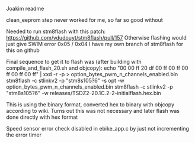 Joakim readme

clean_eeprom step never worked for me, so far so good without

Needed to run stm8flash with this patch: https://github.com/vdudouyt/stm8flash/pull/157
Otherwise flashing would just give SWIM error 0x05 / 0x04
I have my own branch of stm8flash for this on github

Final sequence to get it to flash was (after building with compile_and_flash_20.sh and objcopy):
echo "00 00 ff 20 df 00 ff 00 ff 00 ff 00 ff 00 ff" | xxd -r -p > option_bytes_pwm_n_channels_enabled.bin
stm8flash -c stlinkv2 -p "stm8s105?6" -s opt -w option_bytes_pwm_n_channels_enabled.bin
stm8flash -c stlinkv2 -p "stm8s105?6" -w releases/TSDZ2-20.1C.2-2-initialflash.hex.bin

This is using the binary format, converted hex to binary with objcopy according to wiki. Turns out this was not necessary and later flash was done directly with hex format

Speed sensor error check disabled in ebike_app.c by just not incrementing the error timer